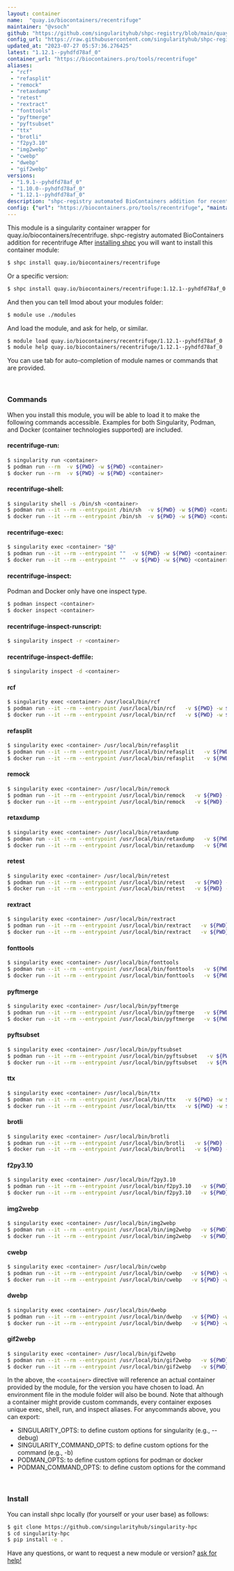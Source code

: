 ```yaml
---
layout: container
name:  "quay.io/biocontainers/recentrifuge"
maintainer: "@vsoch"
github: "https://github.com/singularityhub/shpc-registry/blob/main/quay.io/biocontainers/recentrifuge/container.yaml"
config_url: "https://raw.githubusercontent.com/singularityhub/shpc-registry/main/quay.io/biocontainers/recentrifuge/container.yaml"
updated_at: "2023-07-27 05:57:36.276425"
latest: "1.12.1--pyhdfd78af_0"
container_url: "https://biocontainers.pro/tools/recentrifuge"
aliases:
 - "rcf"
 - "refasplit"
 - "remock"
 - "retaxdump"
 - "retest"
 - "rextract"
 - "fonttools"
 - "pyftmerge"
 - "pyftsubset"
 - "ttx"
 - "brotli"
 - "f2py3.10"
 - "img2webp"
 - "cwebp"
 - "dwebp"
 - "gif2webp"
versions:
 - "1.9.1--pyhdfd78af_0"
 - "1.10.0--pyhdfd78af_0"
 - "1.12.1--pyhdfd78af_0"
description: "shpc-registry automated BioContainers addition for recentrifuge"
config: {"url": "https://biocontainers.pro/tools/recentrifuge", "maintainer": "@vsoch", "description": "shpc-registry automated BioContainers addition for recentrifuge", "latest": {"1.12.1--pyhdfd78af_0": "sha256:f2b0e996b66c2f52c9b2aec34520be73d1628a7430da560318689c98a651109c"}, "tags": {"1.9.1--pyhdfd78af_0": "sha256:32f8a055bd0ae507e7ce8c84fba2100b7a6554e36e8d7ca320367bbabd527897", "1.10.0--pyhdfd78af_0": "sha256:684bcf23dd5657424c7fea2a7505819c9ed42af7062521c73cad5ed406e2daaf", "1.12.1--pyhdfd78af_0": "sha256:f2b0e996b66c2f52c9b2aec34520be73d1628a7430da560318689c98a651109c"}, "docker": "quay.io/biocontainers/recentrifuge", "aliases": {"rcf": "/usr/local/bin/rcf", "refasplit": "/usr/local/bin/refasplit", "remock": "/usr/local/bin/remock", "retaxdump": "/usr/local/bin/retaxdump", "retest": "/usr/local/bin/retest", "rextract": "/usr/local/bin/rextract", "fonttools": "/usr/local/bin/fonttools", "pyftmerge": "/usr/local/bin/pyftmerge", "pyftsubset": "/usr/local/bin/pyftsubset", "ttx": "/usr/local/bin/ttx", "brotli": "/usr/local/bin/brotli", "f2py3.10": "/usr/local/bin/f2py3.10", "img2webp": "/usr/local/bin/img2webp", "cwebp": "/usr/local/bin/cwebp", "dwebp": "/usr/local/bin/dwebp", "gif2webp": "/usr/local/bin/gif2webp"}}
---
```


This module is a singularity container wrapper for quay.io/biocontainers/recentrifuge.
shpc-registry automated BioContainers addition for recentrifuge
After [installing shpc](#install) you will want to install this container module:


```bash
$ shpc install quay.io/biocontainers/recentrifuge
```

Or a specific version:

```bash
$ shpc install quay.io/biocontainers/recentrifuge:1.12.1--pyhdfd78af_0
```

And then you can tell lmod about your modules folder:

```bash
$ module use ./modules
```

And load the module, and ask for help, or similar.

```bash
$ module load quay.io/biocontainers/recentrifuge/1.12.1--pyhdfd78af_0
$ module help quay.io/biocontainers/recentrifuge/1.12.1--pyhdfd78af_0
```

You can use tab for auto-completion of module names or commands that are provided.

<br>

### Commands

When you install this module, you will be able to load it to make the following commands accessible.
Examples for both Singularity, Podman, and Docker (container technologies supported) are included.

#### recentrifuge-run:

```bash
$ singularity run <container>
$ podman run --rm  -v ${PWD} -w ${PWD} <container>
$ docker run --rm  -v ${PWD} -w ${PWD} <container>
```

#### recentrifuge-shell:

```bash
$ singularity shell -s /bin/sh <container>
$ podman run --it --rm --entrypoint /bin/sh  -v ${PWD} -w ${PWD} <container>
$ docker run --it --rm --entrypoint /bin/sh  -v ${PWD} -w ${PWD} <container>
```

#### recentrifuge-exec:

```bash
$ singularity exec <container> "$@"
$ podman run --it --rm --entrypoint ""  -v ${PWD} -w ${PWD} <container> "$@"
$ docker run --it --rm --entrypoint ""  -v ${PWD} -w ${PWD} <container> "$@"
```

#### recentrifuge-inspect:

Podman and Docker only have one inspect type.

```bash
$ podman inspect <container>
$ docker inspect <container>
```

#### recentrifuge-inspect-runscript:

```bash
$ singularity inspect -r <container>
```

#### recentrifuge-inspect-deffile:

```bash
$ singularity inspect -d <container>
```


#### rcf

```bash
$ singularity exec <container> /usr/local/bin/rcf
$ podman run --it --rm --entrypoint /usr/local/bin/rcf   -v ${PWD} -w ${PWD} <container> -c " $@"
$ docker run --it --rm --entrypoint /usr/local/bin/rcf   -v ${PWD} -w ${PWD} <container> -c " $@"
```


#### refasplit

```bash
$ singularity exec <container> /usr/local/bin/refasplit
$ podman run --it --rm --entrypoint /usr/local/bin/refasplit   -v ${PWD} -w ${PWD} <container> -c " $@"
$ docker run --it --rm --entrypoint /usr/local/bin/refasplit   -v ${PWD} -w ${PWD} <container> -c " $@"
```


#### remock

```bash
$ singularity exec <container> /usr/local/bin/remock
$ podman run --it --rm --entrypoint /usr/local/bin/remock   -v ${PWD} -w ${PWD} <container> -c " $@"
$ docker run --it --rm --entrypoint /usr/local/bin/remock   -v ${PWD} -w ${PWD} <container> -c " $@"
```


#### retaxdump

```bash
$ singularity exec <container> /usr/local/bin/retaxdump
$ podman run --it --rm --entrypoint /usr/local/bin/retaxdump   -v ${PWD} -w ${PWD} <container> -c " $@"
$ docker run --it --rm --entrypoint /usr/local/bin/retaxdump   -v ${PWD} -w ${PWD} <container> -c " $@"
```


#### retest

```bash
$ singularity exec <container> /usr/local/bin/retest
$ podman run --it --rm --entrypoint /usr/local/bin/retest   -v ${PWD} -w ${PWD} <container> -c " $@"
$ docker run --it --rm --entrypoint /usr/local/bin/retest   -v ${PWD} -w ${PWD} <container> -c " $@"
```


#### rextract

```bash
$ singularity exec <container> /usr/local/bin/rextract
$ podman run --it --rm --entrypoint /usr/local/bin/rextract   -v ${PWD} -w ${PWD} <container> -c " $@"
$ docker run --it --rm --entrypoint /usr/local/bin/rextract   -v ${PWD} -w ${PWD} <container> -c " $@"
```


#### fonttools

```bash
$ singularity exec <container> /usr/local/bin/fonttools
$ podman run --it --rm --entrypoint /usr/local/bin/fonttools   -v ${PWD} -w ${PWD} <container> -c " $@"
$ docker run --it --rm --entrypoint /usr/local/bin/fonttools   -v ${PWD} -w ${PWD} <container> -c " $@"
```


#### pyftmerge

```bash
$ singularity exec <container> /usr/local/bin/pyftmerge
$ podman run --it --rm --entrypoint /usr/local/bin/pyftmerge   -v ${PWD} -w ${PWD} <container> -c " $@"
$ docker run --it --rm --entrypoint /usr/local/bin/pyftmerge   -v ${PWD} -w ${PWD} <container> -c " $@"
```


#### pyftsubset

```bash
$ singularity exec <container> /usr/local/bin/pyftsubset
$ podman run --it --rm --entrypoint /usr/local/bin/pyftsubset   -v ${PWD} -w ${PWD} <container> -c " $@"
$ docker run --it --rm --entrypoint /usr/local/bin/pyftsubset   -v ${PWD} -w ${PWD} <container> -c " $@"
```


#### ttx

```bash
$ singularity exec <container> /usr/local/bin/ttx
$ podman run --it --rm --entrypoint /usr/local/bin/ttx   -v ${PWD} -w ${PWD} <container> -c " $@"
$ docker run --it --rm --entrypoint /usr/local/bin/ttx   -v ${PWD} -w ${PWD} <container> -c " $@"
```


#### brotli

```bash
$ singularity exec <container> /usr/local/bin/brotli
$ podman run --it --rm --entrypoint /usr/local/bin/brotli   -v ${PWD} -w ${PWD} <container> -c " $@"
$ docker run --it --rm --entrypoint /usr/local/bin/brotli   -v ${PWD} -w ${PWD} <container> -c " $@"
```


#### f2py3.10

```bash
$ singularity exec <container> /usr/local/bin/f2py3.10
$ podman run --it --rm --entrypoint /usr/local/bin/f2py3.10   -v ${PWD} -w ${PWD} <container> -c " $@"
$ docker run --it --rm --entrypoint /usr/local/bin/f2py3.10   -v ${PWD} -w ${PWD} <container> -c " $@"
```


#### img2webp

```bash
$ singularity exec <container> /usr/local/bin/img2webp
$ podman run --it --rm --entrypoint /usr/local/bin/img2webp   -v ${PWD} -w ${PWD} <container> -c " $@"
$ docker run --it --rm --entrypoint /usr/local/bin/img2webp   -v ${PWD} -w ${PWD} <container> -c " $@"
```


#### cwebp

```bash
$ singularity exec <container> /usr/local/bin/cwebp
$ podman run --it --rm --entrypoint /usr/local/bin/cwebp   -v ${PWD} -w ${PWD} <container> -c " $@"
$ docker run --it --rm --entrypoint /usr/local/bin/cwebp   -v ${PWD} -w ${PWD} <container> -c " $@"
```


#### dwebp

```bash
$ singularity exec <container> /usr/local/bin/dwebp
$ podman run --it --rm --entrypoint /usr/local/bin/dwebp   -v ${PWD} -w ${PWD} <container> -c " $@"
$ docker run --it --rm --entrypoint /usr/local/bin/dwebp   -v ${PWD} -w ${PWD} <container> -c " $@"
```


#### gif2webp

```bash
$ singularity exec <container> /usr/local/bin/gif2webp
$ podman run --it --rm --entrypoint /usr/local/bin/gif2webp   -v ${PWD} -w ${PWD} <container> -c " $@"
$ docker run --it --rm --entrypoint /usr/local/bin/gif2webp   -v ${PWD} -w ${PWD} <container> -c " $@"
```



In the above, the `<container>` directive will reference an actual container provided
by the module, for the version you have chosen to load. An environment file in the
module folder will also be bound. Note that although a container
might provide custom commands, every container exposes unique exec, shell, run, and
inspect aliases. For anycommands above, you can export:

 - SINGULARITY_OPTS: to define custom options for singularity (e.g., --debug)
 - SINGULARITY_COMMAND_OPTS: to define custom options for the command (e.g., -b)
 - PODMAN_OPTS: to define custom options for podman or docker
 - PODMAN_COMMAND_OPTS: to define custom options for the command

<br>

### Install

You can install shpc locally (for yourself or your user base) as follows:

```bash
$ git clone https://github.com/singularityhub/singularity-hpc
$ cd singularity-hpc
$ pip install -e .
```

Have any questions, or want to request a new module or version? [ask for help!](https://github.com/singularityhub/singularity-hpc/issues)